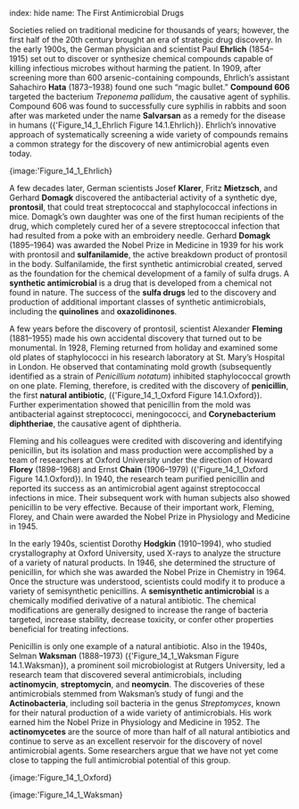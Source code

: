 index: hide
name: The First Antimicrobial Drugs

Societies relied on traditional medicine for thousands of years; however, the first half of the 20th century brought an era of strategic drug discovery. In the early 1900s, the German physician and scientist Paul  **Ehrlich** (1854–1915) set out to discover or synthesize chemical compounds capable of killing infectious microbes without harming the patient. In 1909, after screening more than 600 arsenic-containing compounds, Ehrlich’s assistant Sahachiro  **Hata** (1873–1938) found one such “magic bullet.”  **Compound 606** targeted the bacterium  *Treponema pallidum*, the causative agent of syphilis. Compound 606 was found to successfully cure syphilis in rabbits and soon after was marketed under the name  **Salvarsan** as a remedy for the disease in humans ({'Figure_14_1_Ehrlich Figure 14.1.Ehrlich}). Ehrlich’s innovative approach of systematically screening a wide variety of compounds remains a common strategy for the discovery of new antimicrobial agents even today.


{image:'Figure_14_1_Ehrlich}
        

A few decades later, German scientists Josef  **Klarer**, Fritz  **Mietzsch**, and Gerhard  **Domagk** discovered the antibacterial activity of a synthetic dye,  **prontosil**, that could treat streptococcal and staphylococcal infections in mice. Domagk’s own daughter was one of the first human recipients of the drug, which completely cured her of a severe streptococcal infection that had resulted from a poke with an embroidery needle. Gerhard  **Domagk** (1895–1964) was awarded the Nobel Prize in Medicine in 1939 for his work with prontosil and  **sulfanilamide**, the active breakdown product of prontosil in the body. Sulfanilamide, the first synthetic antimicrobial created, served as the foundation for the chemical development of a family of sulfa drugs. A  **synthetic antimicrobial** is a drug that is developed from a chemical not found in nature. The success of the  **sulfa drugs** led to the discovery and production of additional important classes of synthetic antimicrobials, including the  **quinolines** and  **oxazolidinones**.

A few years before the discovery of prontosil, scientist Alexander  **Fleming** (1881–1955) made his own accidental discovery that turned out to be monumental. In 1928, Fleming returned from holiday and examined some old plates of staphylococci in his research laboratory at St. Mary’s Hospital in London. He observed that contaminating mold growth (subsequently identified as a strain of  *Penicillium notatum*) inhibited staphylococcal growth on one plate. Fleming, therefore, is credited with the discovery of  **penicillin**, the first  **natural antibiotic**, ({'Figure_14_1_Oxford Figure 14.1.Oxford}). Further experimentation showed that penicillin from the mold was antibacterial against streptococci, meningococci, and  **Corynebacterium diphtheriae**, the causative agent of diphtheria.

Fleming and his colleagues were credited with discovering and identifying penicillin, but its isolation and mass production were accomplished by a team of researchers at Oxford University under the direction of Howard  **Florey** (1898–1968) and Ernst  **Chain** (1906–1979) ({'Figure_14_1_Oxford Figure 14.1.Oxford}). In 1940, the research team purified penicillin and reported its success as an antimicrobial agent against streptococcal infections in mice. Their subsequent work with human subjects also showed penicillin to be very effective. Because of their important work, Fleming, Florey, and Chain were awarded the Nobel Prize in Physiology and Medicine in 1945.

In the early 1940s, scientist Dorothy  **Hodgkin** (1910–1994), who studied crystallography at Oxford University, used X-rays to analyze the structure of a variety of natural products. In 1946, she determined the structure of penicillin, for which she was awarded the Nobel Prize in Chemistry in 1964. Once the structure was understood, scientists could modify it to produce a variety of semisynthetic penicillins. A  **semisynthetic antimicrobial** is a chemically modified derivative of a natural antibiotic. The chemical modifications are generally designed to increase the range of bacteria targeted, increase stability, decrease toxicity, or confer other properties beneficial for treating infections.

Penicillin is only one example of a natural antibiotic. Also in the 1940s, Selman  **Waksman** (1888–1973) ({'Figure_14_1_Waksman Figure 14.1.Waksman}), a prominent soil microbiologist at Rutgers University, led a research team that discovered several antimicrobials, including  **actinomycin**,  **streptomycin**, and  **neomycin**. The discoveries of these antimicrobials stemmed from Waksman’s study of fungi and the  **Actinobacteria**, including soil bacteria in the genus  *Streptomyces*, known for their natural production of a wide variety of antimicrobials. His work earned him the Nobel Prize in Physiology and Medicine in 1952. The  **actinomycetes** are the source of more than half of all natural antibiotics and continue to serve as an excellent reservoir for the discovery of novel antimicrobial agents. Some researchers argue that we have not yet come close to tapping the full antimicrobial potential of this group.


{image:'Figure_14_1_Oxford}
        


{image:'Figure_14_1_Waksman}
        

